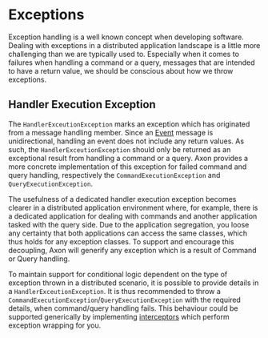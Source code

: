 # Exceptions

Exception handling is a well known concept when developing software.
Dealing with exceptions in a distributed application landscape is a little more challenging than we are typically used to.
Especially when it comes to failures when handling a command or a query, messages that are intended to have a return value,
we should be conscious about how we throw exceptions.
 
## Handler Execution Exception

The `HandlerExceutionException` marks an exception which has originated from a message handling member.
Since an [Event](../../configuring-infrastructure-components/messaging-concepts/messaging-concepts.md#events)
 message is unidirectional, handling an event does not include any return values.
As such,
 the `HandlerExceutionException` should only be returned as an exceptional result from handling a command or a query.
Axon provides a more concrete implementation of this exception for failed command and query handling,
 respectively the `CommandExecutionException` and `QueryExecutionException`. 

The usefulness of a dedicated handler execution exception becomes clearer in a distributed application environment where,
 for example, 
 there is a dedicated application for dealing with commands and another application tasked with the query side.
Due to the application segregation, you loose any certainty that both applications can access the same classes,
 which thus holds for any exception classes.
To support and encourage this decoupling,
 Axon will generify any exception which is a result of Command or Query handling.
 
To maintain support for conditional logic dependent on the type of exception thrown in a distributed scenario,
 it is possible to provide details in a `HandlerExceutionException`.
It is thus recommended to throw a `CommandExecutionException`/`QueryExecutionException` with the required details,
 when command/query handling fails.
This behaviour could be supported generically by implementing
 [interceptors](../../configuring-infrastructure-components/messaging-concepts/message-intercepting.md) which perform 
 exception wrapping for you.
